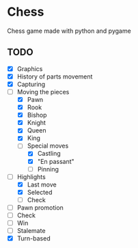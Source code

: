 # Chess
Chess game made with python and pygame

## TODO

- [x] Graphics
- [x] History of parts movement
- [x] Capturing
- [ ] Moving the pieces
  - [x] Pawn
  - [x] Rook
  - [x] Bishop
  - [x] Knight
  - [x] Queen
  - [x] King
  - [ ] Special moves
    - [x] Castling 
    - [x] "En passant"
    - [ ] Pinning
- [ ] Highlights
  - [x] Last move
  - [x] Selected
  - [ ] Check
- [ ] Pawn promotion
- [ ] Check
- [ ] Win
- [ ] Stalemate
- [x] Turn-based
